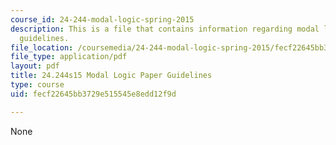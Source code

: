 ```yaml
---
course_id: 24-244-modal-logic-spring-2015
description: This is a file that contains information regarding modal logic paper
  guidelines.
file_location: /coursemedia/24-244-modal-logic-spring-2015/fecf22645bb3729e515545e8edd12f9d_MIT24_244S15_ModalLogic.pdf
file_type: application/pdf
layout: pdf
title: 24.244s15 Modal Logic Paper Guidelines
type: course
uid: fecf22645bb3729e515545e8edd12f9d

---
```

None